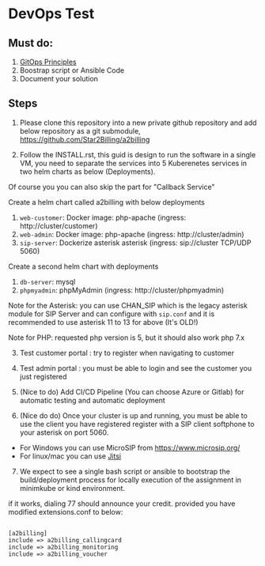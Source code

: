 # DevOps Test

## Must do:

1. [GitOps Principles](https://en.wikipedia.org/wiki/DevOps#GitOps)
2. Boostrap script or Ansible Code
3. Document your solution

## Steps

1. Please clone this repository into a new private github repository and add below repository as a git submodule,
https://github.com/Star2Billing/a2billing


2. Follow the INSTALL.rst, this guid is design to run the software in a single VM,
you need to separate the services into 5 Kuberenetes services in two helm charts as below (Deployments).

Of course you you can also skip the part for "Callback Service"

Create a helm chart called a2billing with below deployments

1. `web-customer`: Docker image: php-apache (ingress: http://cluster/customer)
2. `web-admin`: Docker image: php-apache (ingress: http://cluster/admin)
3. `sip-server`: Dockerize asterisk asterisk (ingress:  sip://cluster TCP/UDP 5060)

Create a second helm chart with deployments
1. `db-server`: mysql 
2. `phpmyadmin`: phpMyAdmin (ingress: http://cluster/phpmyadmin)

Note for the Asterisk: you can use CHAN_SIP which is the legacy asterisk module for SIP Server and can configure with `sip.conf` 
and it is recommended to use asterisk 11 to 13 for above (It's OLD!)

Note for PHP: requested php version is 5, but it should also work php 7.x 

3. Test customer portal : try to register when navigating to customer 

4. Test admin portal : you must be able to login and see the customer you just registered

5. (Nice to do) Add CI/CD  Pipeline (You can choose Azure or Gitlab) for automatic testing and automatic deployment

6. (Nice do do) Once your cluster is up and running, you must be able to use the client you have registered
register with a SIP client softphone to your asterisk on port 5060.

- For Windows you can use MicroSIP from https://www.microsip.org/
- For linux/mac you can use [Jitsi](https://jitsi.org/downloads/)

7. We expect to see a single bash script or ansible to bootstrap the build/deployment process for locally execution of the assignment in
minimkube or kind environment.

if it works, dialing 77 should announce your credit. provided you have modified extensions.conf to below:

```

[a2billing]
include => a2billing_callingcard
include => a2billing_monitoring
include => a2billing_voucher

```
